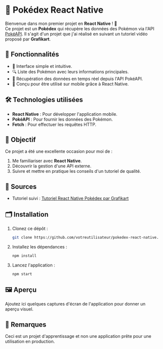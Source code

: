 # 📱 Pokédex React Native

Bienvenue dans mon premier projet en **React Native** ! 🎉  
Ce projet est un **Pokédex** qui récupère les données des Pokémon via l'API [PokéAPI](https://pokeapi.co/). Il s'agit d'un projet que j'ai réalisé en suivant un tutoriel vidéo proposé par **Grafikart**.

## 🚀 Fonctionnalités

- 🎨 Interface simple et intuitive.
- 🔍 Liste des Pokémon avec leurs informations principales.
- 📡 Récupération des données en temps réel depuis l'API PokéAPI.
- 📱 Conçu pour être utilisé sur mobile grâce à React Native.

## 🛠️ Technologies utilisées

- **React Native** : Pour développer l'application mobile.
- **PokéAPI** : Pour fournir les données des Pokémon.
- **Fetch** : Pour effectuer les requêtes HTTP.

## 🌟 Objectif

Ce projet a été une excellente occasion pour moi de :

1. Me familiariser avec **React Native**.
2. Découvrir la gestion d'une API externe.
3. Suivre et mettre en pratique les conseils d'un tutoriel de qualité.

## 📖 Sources

- Tutoriel suivi : [Tutoriel React Native Pokédex par Grafikart]([https://grafikart.fr/](https://grafikart.fr/tutoriels/react-native-pokedex-2245))

## 🗂️ Installation

1. Clonez ce dépôt :
   ```bash
   git clone https://github.com/votreutilisateur/pokedex-react-native.git
   ```
2. Installez les dépendances :
   ```bash
   npm install
   ```
3. Lancez l'application :
   ```bash
   npm start
   ```

## 🖼️ Aperçu

Ajoutez ici quelques captures d'écran de l'application pour donner un aperçu visuel.

## 📝 Remarques

Ceci est un projet d'apprentissage et non une application prête pour une utilisation en production.
